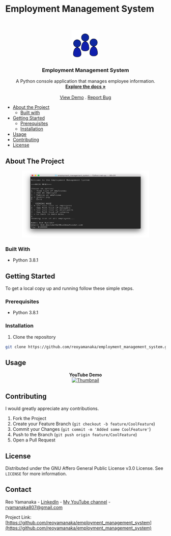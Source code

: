 <!--
***Thank you for checking out my project. I am open to any suggestions for improvement.
***Please fork the repository and create a pull request or open an issue with the
***tag "improvement".
-->

# Employment Management System

<br />
<p align="center">
  <a href="https://github.com/reoyamanaka/employment_management_system.git">
    <img src="images/employment_management.gif" alt="Logo" width="90" height="90">
  </a>

  <h3 align="center">Employment Management System</h3>

  <p align="center">
    A Python console application that manages employee information.
    <br />
    <a href="https://github.com/reoyamanaka/employment_management_system.git"><strong>Explore the docs »</strong></a>
    <br />
    <br />
    <a href="https://youtu.be/Fbn39S_3wMo" target="_blank">View Demo</a>
    .
    <a href="https://github.com/reoyamanaka/employment_management_system/issues">Report Bug</a>
  </p>
</p>

<!-- Table of Contents -->

* [About the Project](#about-the-project)
  * [Built with](#built-with)
* [Getting Started](#getting-started)
  * [Prerequisites](#prerequisites)
  * [Installation](#installation)
* [Usage](#usage)
* [Contributing](#contributing)
* [License](#license)


## About The Project
<p align="center">
  <img src="images/employment_management.png" width="400" height="211">
</p>

### Built With

* Python 3.8.1

## Getting Started

To get a local copy up and running follow these simple steps.

### Prerequisites

* Python 3.8.1

### Installation

1. Clone the repository
```sh
git clone https://github.com/reoyamanaka/employment_management_system.git
```

## Usage

<div align="center">
  <strong>YouTube Demo</strong><br>
  <a href="https://youtu.be/Fbn39S_3wMo" target="_blank">
    <img src="http://i3.ytimg.com/vi/Fbn39S_3wMo/hqdefault.jpg" alt="Thumbnail">
  </a>
</div>

## Contributing

I would greatly appreciate any contributions.

1. Fork the Project
2. Create your Feature Branch (`git checkout -b feature/CoolFeature`)
3. Commit your Changes (`git commit -m 'Added some CoolFeature'`)
4. Push to the Branch (`git push origin feature/CoolFeature`)
5. Open a Pull Request


## License

Distributed under the GNU Affero General Public License v3.0 License. See `LICENSE` for more information.


## Contact

Reo Yamanaka - [LinkedIn](https://www.linkedin.com/in/reo-yamanaka-7a2289119/) - [My YouTube channel](https://www.youtube.com/channel/UCBwqp_MEM2XcSnq7kRvOB3A) - ryamanaka807@gmail.com

Project Link: [https://github.com/reoyamanaka/employment_management_system](https://github.com/reoyamanaka/employment_management_system)
